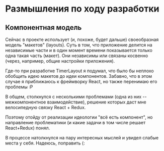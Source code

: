 # Размышления по ходу разработки
## Компонентная модель
Сейчас в проекте использует (и, похоже, будет дальше) своеобразная модель "макетов" (layouts). Суть в том, что приложение делится на независимые части и в один момент времени показывается только одна такая часть (макет). Они независимы или связаны косвенно (через, например, общие настройки приложения).

Где-то при разработке TimerLayout я подумал, что было бы неплохо обобщить идею макетов до идеи компонентов. Забавно, что в этом случае я приближаюсь к фреймворку React, но также перенимаю его проблемы :Р

В общем, столкнулся с несколькими проблемами (одна из них -- межкомпонентное взаимодействие), решение которых даст мне велосипедную связку React + Redux.

Поэтому отойду от реализации идеологии "всё есть компонент", но направление проблематики (и какие задачи в том числе решает React+Redux) понял.

В процессе натолкнулся на пару интересных мыслей и увидел слабые места у себя. Надеюсь, поправить (:
